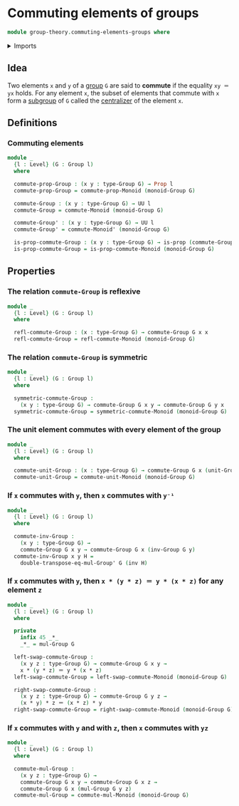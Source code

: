 # Commuting elements of groups

```agda
module group-theory.commuting-elements-groups where
```

<details><summary>Imports</summary>

```agda
open import foundation.dependent-products-propositions
open import foundation.identity-types
open import foundation.propositions
open import foundation.universe-levels

open import group-theory.commuting-elements-monoids
open import group-theory.groups
```

</details>

## Idea

Two elements `x` and `y` of a [group](group-theory.groups.md) `G` are said to
**commute** if the equality `xy ＝ yx` holds. For any element `x`, the subset of
elements that commute with `x` form a [subgroup](group-theory.subgroups.md) of
`G` called the [centralizer](group-theory.centralizer-subgroups.md) of the
element `x`.

## Definitions

### Commuting elements

```agda
module _
  {l : Level} (G : Group l)
  where

  commute-prop-Group : (x y : type-Group G) → Prop l
  commute-prop-Group = commute-prop-Monoid (monoid-Group G)

  commute-Group : (x y : type-Group G) → UU l
  commute-Group = commute-Monoid (monoid-Group G)

  commute-Group' : (x y : type-Group G) → UU l
  commute-Group' = commute-Monoid' (monoid-Group G)

  is-prop-commute-Group : (x y : type-Group G) → is-prop (commute-Group x y)
  is-prop-commute-Group = is-prop-commute-Monoid (monoid-Group G)
```

## Properties

### The relation `commute-Group` is reflexive

```agda
module _
  {l : Level} (G : Group l)
  where

  refl-commute-Group : (x : type-Group G) → commute-Group G x x
  refl-commute-Group = refl-commute-Monoid (monoid-Group G)
```

### The relation `commute-Group` is symmetric

```agda
module _
  {l : Level} (G : Group l)
  where

  symmetric-commute-Group :
    (x y : type-Group G) → commute-Group G x y → commute-Group G y x
  symmetric-commute-Group = symmetric-commute-Monoid (monoid-Group G)
```

### The unit element commutes with every element of the group

```agda
module _
  {l : Level} (G : Group l)
  where

  commute-unit-Group : (x : type-Group G) → commute-Group G x (unit-Group G)
  commute-unit-Group = commute-unit-Monoid (monoid-Group G)
```

### If `x` commutes with `y`, then `x` commutes with `y⁻¹`

```agda
module _
  {l : Level} (G : Group l)
  where

  commute-inv-Group :
    (x y : type-Group G) →
    commute-Group G x y → commute-Group G x (inv-Group G y)
  commute-inv-Group x y H =
    double-transpose-eq-mul-Group' G (inv H)
```

### If `x` commutes with `y`, then `x * (y * z) ＝ y * (x * z)` for any element `z`

```agda
module _
  {l : Level} (G : Group l)
  where

  private
    infix 45 _*_
    _*_ = mul-Group G

  left-swap-commute-Group :
    (x y z : type-Group G) → commute-Group G x y →
    x * (y * z) ＝ y * (x * z)
  left-swap-commute-Group = left-swap-commute-Monoid (monoid-Group G)

  right-swap-commute-Group :
    (x y z : type-Group G) → commute-Group G y z →
    (x * y) * z ＝ (x * z) * y
  right-swap-commute-Group = right-swap-commute-Monoid (monoid-Group G)
```

### If `x` commutes with `y` and with `z`, then `x` commutes with `yz`

```agda
module _
  {l : Level} (G : Group l)
  where

  commute-mul-Group :
    (x y z : type-Group G) →
    commute-Group G x y → commute-Group G x z →
    commute-Group G x (mul-Group G y z)
  commute-mul-Group = commute-mul-Monoid (monoid-Group G)
```
